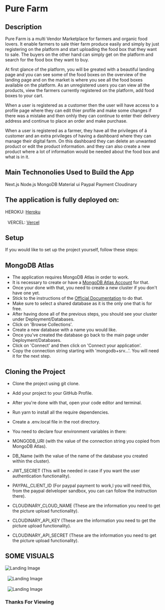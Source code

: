 # Pure Farm

## Description
Pure Farm is a multi Vendor Marketplace for farmers and organic food lovers. It enable farmers to sale thier farm produce easily and simply by just registering on the platform and start uploading the food box that they want to sale. The buyers on the other hand can simply get on the platform and search for the food box they want to buy.

At first glance of the platform, you will be greated with a beautiful landing page and you can see some of the food boxes on the overview of the landing page and on the market is where you see all the food boxes available on the platform. As an unregistered users you can view all the products, view the farmers currently registered on the platform, add food boxes to your cart.

When a user is registered as a customer then the user will have access to a profile page where they can edit thier profile and make some changes if there was a mistake and then onhly they can continue to enter their delivery address and continue to place an order and make purchase.

When a user is registered as a farmer, they have all the privileges of á customer and an extra privileges of having a dashboard where they can manage their digital farm. On this dashboard they can delete an unwanted product or edit the product information. and they can also create a new product where a lot of information would be needed about the food box and what is in it.

## Main Technonolies Used to Build the App
Next.js
Node.js
MongoDB
Material ui
Paypal Payment
Cloudinary

## The application is fully deployed on:
HEROKU:  [Heroku](https://pure-farm.herokuapp.com/)
\
&nbsp;
\
&nbsp;
VERCEL: [Vercel](https://pure-farm.vercel.app/)



## Setup
If you would like to set up the project yourself, follow these steps:

## MongoDB Atlas
- The application requires MongoDB Atlas in order to work.
- It is necessary to create or have a [MongoDB Atlas Account](https://account.mongodb.com/account/login) for that.
- Once your done with that, you need to create a new cluster if you don't have one yet.
- Stick to the instructions of the [Official Documentation](https://docs.atlas.mongodb.com/tutorial/create-new-cluster/) to do that.
- Make sure to select a shared database as it is the only one that is for free.
- After having done all of the previous steps, you should see your cluster under Deployment/Databases.
- Click on 'Browse Collections'.
- Create a new database with a name you would like.
- Once you've created the database go back to the main page under Deployment/Databases.
- Click on 'Connect' and then click on 'Connect your application'.
- Copy the connection string starting with 'mongodb+srv...'. You will need it for the next step.

## Cloning the Project
- Clone the project using git clone.
- Add your project to your GitHub Profile.
- After you're done with that, open your code editor and terminal.
- Run yarn to install all the require dependencies.

- Create a .env.local file in the root directory.

- You need to declare four environment variables in there:

- MONGODB_URI (with the value of the connection string you copied from MongoDB Atlas).

- DB_Name (with the value of the name of the database you created within the cluster).

- JWT_SECRET (This will be needed in case if you want the user authentication functionality).

- PAYPAL_CLIENT_ID (For paypal payment to work,l you will need this, from the paypal delveloper sandbox, you can can follow the instruction there).

- CLOUDINARY_CLOUD_NAME (These are the information you need to get the picture upload functionality).

- CLOUDINARY_API_KEY (These are the information you need to get the picture upload functionality).

- CLOUDINARY_API_SECRET (These are the information you need to get the picture upload functionality).

## SOME VISUALS
![Landing Image](https://i.imgur.com/AgCsF2k.png) 
\
&nbsp;
\
&nbsp;
![Landing Image](https://i.imgur.com/62NYybP.png) 
\
&nbsp;
\
&nbsp;
![Landing Image](https://i.imgur.com/mIXcBNX.png) 

### Thanks For Viewing

